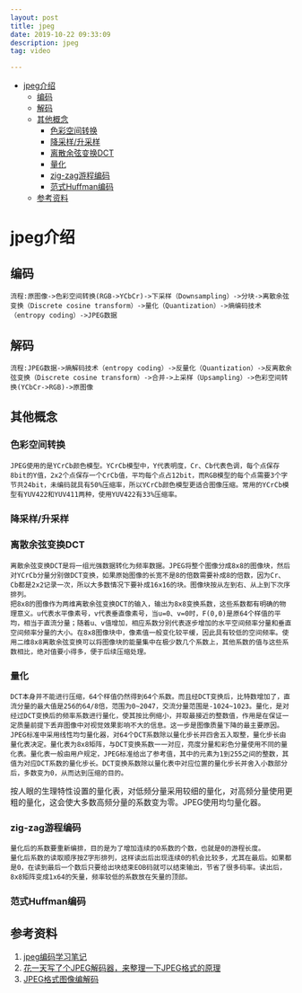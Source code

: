 ```yaml
---
layout: post
title: jpeg
date: 2019-10-22 09:33:09
description: jpeg
tag: video

---
```


- [jpeg介绍](#jpeg介绍)
  - [编码](#编码)
  - [解码](#解码)
  - [其他概念](#其他概念)
    - [色彩空间转换](#色彩空间转换)
    - [降采样/升采样](#降采样升采样)
    - [离散余弦变换DCT](#离散余弦变换dct)
    - [量化](#量化)
    - [zig-zag游程编码](#zig-zag游程编码)
    - [范式Huffman编码](#范式huffman编码)
  - [参考资料](#参考资料)

# jpeg介绍
## 编码
    流程:原图像->色彩空间转换(RGB->YCbCr)->下采样（Downsampling）->分块->离散余弦变换（Discrete cosine transform）->量化（Quantization）->熵编码技术（entropy coding）->JPEG数据
## 解码
    流程:JPEG数据->熵解码技术（entropy coding）->反量化（Quantization）->反离散余弦变换（Discrete cosine transform）->合并->上采样（Upsampling）->色彩空间转换(YCbCr->RGB)->原图像

## 其他概念
### 色彩空间转换
    JPEG使用的是YCrCb颜色模型。YCrCb模型中，Y代表明度，Cr、Cb代表色调，每个点保存8bit的Y值，2x2个点保存一个CrCb值，平均每个点占12bit，而RGB模型的每个点需要3个字节共24bit，未编码就具有50%压缩率，所以YCrCb颜色模型更适合图像压缩。常用的YCrCb模型有YUV422和YUV411两种，使用YUV422有33%压缩率。
### 降采样/升采样

### 离散余弦变换DCT
    离散余弦变换DCT是将一组光强数据转化为频率数据。JPEG将整个图像分成8x8的图像块，然后对YCrCb分量分别做DCT变换，如果原始图像的长宽不是8的倍数需要补成8的倍数，因为Cr、Cb都是2x2记录一次，所以大多数情况下要补成16x16的块。图像块按从左到右、从上到下次序排列。
    把8x8的图像作为两维离散余弦变换DCT的输入，输出为8x8变换系数，这些系数都有明确的物理意义。u代表水平像素号，v代表垂直像素号，当u=0、v=0时，F(0,0)是原64个样值的平均，相当于直流分量；随着u、v值增加，相应系数分别代表逐步增加的水平空间频率分量和垂直空间频率分量的大小。在8x8图像块中，像素值一般变化较平缓，因此具有较低的空间频率。使用二维8x8离散余弦变换可以将图像块的能量集中在极少数几个系数上，其他系数的值与这些系数相比，绝对值要小得多，便于后续压缩处理。
### 量化
    DCT本身并不能进行压缩，64个样值仍然得到64个系数。而且经DCT变换后，比特数增加了，直流分量的最大值是256的64/8倍，范围为0~2047，交流分量范围是-1024~1023。量化，是对经过DCT变换后的频率系数进行量化，使其按比例缩小，并取最接近的整数值，作用是在保证一定质量前提下丢弃图像中对视觉效果影响不大的信息。这一步是图像质量下降的最主要原因。
    JPEG标准中采用线性均匀量化器，对64个DCT系数除以量化步长并四舍五入取整，量化步长由量化表决定。量化表为8x8矩阵，与DCT变换系数一一对应，亮度分量和彩色分量使用不同的量化表。量化表一般由用户规定，JPEG标准给出了参考值，其中的元素为1到255之间的整数，其值为对应DCT系数的量化步长。DCT变换系数除以量化表中对应位置的量化步长并舍入小数部分后，多数变为0，从而达到压缩的目的。
按人眼的生理特性设置的量化表，对低频分量采用较细的量化，对高频分量使用更粗的量化，这会使大多数高频分量的系数变为零。JPEG使用均匀量化器。
### zig-zag游程编码
    量化后的系数要重新编排，目的是为了增加连续的0系数的个数，也就是0的游程长度。
    量化后系数的读取顺序按Z字形排列，这样读出后出现连续0的机会比较多，尤其在最后。如果都是0，在读到最后一个数后只要给出块结束EOB码就可以结束输出，节省了很多码率。读出后，8x8矩阵变成1x64的矢量，频率较低的系数放在矢量的顶部。
### 范式Huffman编码


## 参考资料
1. [jpeg编码学习笔记](https://felixzhang00.github.io/2016/12/24/2016-12-24-jpeg%E7%BC%96%E7%A0%81%E5%AD%A6%E4%B9%A0%E7%AC%94%E8%AE%B0/)
2. [花一天写了个JPEG解码器，来整理一下JPEG格式的原理](https://zhuanlan.zhihu.com/p/27296876?from_voters_page=true)
3. [JPEG格式图像编解码](http://www.dwenzhao.cn/profession/imgia/jpegcode.html)
